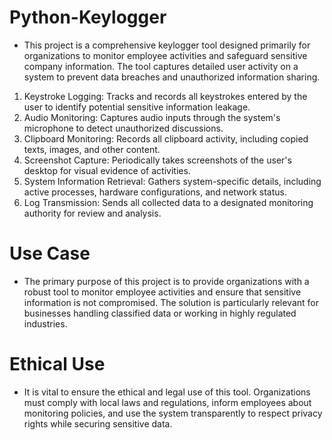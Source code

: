# Python-Keylogger
- This project is a comprehensive keylogger tool designed primarily for organizations to monitor employee activities and safeguard sensitive company information. The tool captures detailed user activity on a system to prevent data breaches and unauthorized information sharing.
1. Keystroke Logging: Tracks and records all keystrokes entered by the user to identify potential sensitive information leakage.
2. Audio Monitoring: Captures audio inputs through the system's microphone to detect unauthorized discussions.
3. Clipboard Monitoring: Records all clipboard activity, including copied texts, images, and other content.
4. Screenshot Capture: Periodically takes screenshots of the user's desktop for visual evidence of activities.
5. System Information Retrieval: Gathers system-specific details, including active processes, hardware configurations, and network status.
6. Log Transmission: Sends all collected data to a designated monitoring authority for review and analysis.

# Use Case
- The primary purpose of this project is to provide organizations with a robust tool to monitor employee activities and ensure that sensitive information is not compromised. The solution is particularly relevant for businesses handling classified data or working in highly regulated industries.

# Ethical Use
- It is vital to ensure the ethical and legal use of this tool. Organizations must comply with local laws and regulations, inform employees about monitoring policies, and use the system transparently to respect privacy rights while securing sensitive data.
